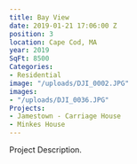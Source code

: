 ```yaml
---
title: Bay View
date: 2019-01-21 17:06:00 Z
position: 3
location: Cape Cod, MA
year: 2019
SqFt: 8500
Categories:
- Residential
image: "/uploads/DJI_0002.JPG"
images:
- "/uploads/DJI_0036.JPG"
Projects:
- Jamestown - Carriage House
- Minkes House
---
```


Project Description.